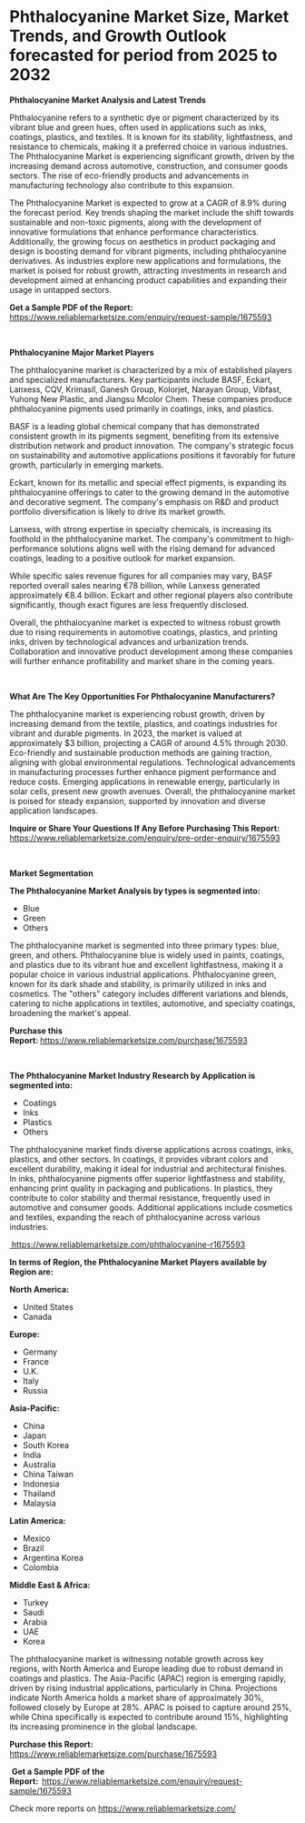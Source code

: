 <p><h1>Phthalocyanine Market Size, Market Trends, and Growth Outlook forecasted for period from 2025 to 2032</h1></p><p><strong>Phthalocyanine Market Analysis and Latest Trends</strong></p>
<p><p>Phthalocyanine refers to a synthetic dye or pigment characterized by its vibrant blue and green hues, often used in applications such as inks, coatings, plastics, and textiles. It is known for its stability, lightfastness, and resistance to chemicals, making it a preferred choice in various industries. The Phthalocyanine Market is experiencing significant growth, driven by the increasing demand across automotive, construction, and consumer goods sectors. The rise of eco-friendly products and advancements in manufacturing technology also contribute to this expansion.</p><p>The Phthalocyanine Market is expected to grow at a CAGR of 8.9% during the forecast period. Key trends shaping the market include the shift towards sustainable and non-toxic pigments, along with the development of innovative formulations that enhance performance characteristics. Additionally, the growing focus on aesthetics in product packaging and design is boosting demand for vibrant pigments, including phthalocyanine derivatives. As industries explore new applications and formulations, the market is poised for robust growth, attracting investments in research and development aimed at enhancing product capabilities and expanding their usage in untapped sectors.</p></p>
<p><strong>Get a Sample PDF of the Report:&nbsp;</strong> <a href="https://www.reliablemarketsize.com/enquiry/request-sample/1675593?utm_campaign=2272&utm_medium=2&utm_source=Github&utm_content=ia&utm_term=30012025&utm_id=phthalocyanine">https://www.reliablemarketsize.com/enquiry/request-sample/1675593</a></p>
<p>&nbsp;</p>
<p><strong>Phthalocyanine Major Market Players</strong></p>
<p><p>The phthalocyanine market is characterized by a mix of established players and specialized manufacturers. Key participants include BASF, Eckart, Lanxess, CQV, Krimasil, Ganesh Group, Kolorjet, Narayan Group, Vibfast, Yuhong New Plastic, and Jiangsu Mcolor Chem. These companies produce phthalocyanine pigments used primarily in coatings, inks, and plastics.</p><p>BASF is a leading global chemical company that has demonstrated consistent growth in its pigments segment, benefiting from its extensive distribution network and product innovation. The company's strategic focus on sustainability and automotive applications positions it favorably for future growth, particularly in emerging markets.</p><p>Eckart, known for its metallic and special effect pigments, is expanding its phthalocyanine offerings to cater to the growing demand in the automotive and decorative segment. The company's emphasis on R&D and product portfolio diversification is likely to drive its market growth.</p><p>Lanxess, with strong expertise in specialty chemicals, is increasing its foothold in the phthalocyanine market. The company's commitment to high-performance solutions aligns well with the rising demand for advanced coatings, leading to a positive outlook for market expansion.</p><p>While specific sales revenue figures for all companies may vary, BASF reported overall sales nearing €78 billion, while Lanxess generated approximately €8.4 billion. Eckart and other regional players also contribute significantly, though exact figures are less frequently disclosed.</p><p>Overall, the phthalocyanine market is expected to witness robust growth due to rising requirements in automotive coatings, plastics, and printing inks, driven by technological advances and urbanization trends. Collaboration and innovative product development among these companies will further enhance profitability and market share in the coming years.</p></p>
<p>&nbsp;</p>
<p><strong>What Are The Key Opportunities For Phthalocyanine Manufacturers?</strong></p>
<p><p>The phthalocyanine market is experiencing robust growth, driven by increasing demand from the textile, plastics, and coatings industries for vibrant and durable pigments. In 2023, the market is valued at approximately $3 billion, projecting a CAGR of around 4.5% through 2030. Eco-friendly and sustainable production methods are gaining traction, aligning with global environmental regulations. Technological advancements in manufacturing processes further enhance pigment performance and reduce costs. Emerging applications in renewable energy, particularly in solar cells, present new growth avenues. Overall, the phthalocyanine market is poised for steady expansion, supported by innovation and diverse application landscapes.</p></p>
<p><strong>Inquire or Share Your Questions If Any Before Purchasing This Report:</strong> <a href="https://www.reliablemarketsize.com/enquiry/pre-order-enquiry/1675593?utm_campaign=2272&utm_medium=2&utm_source=Github&utm_content=ia&utm_term=30012025&utm_id=phthalocyanine">https://www.reliablemarketsize.com/enquiry/pre-order-enquiry/1675593</a></p>
<p>&nbsp;</p>
<p><strong>Market Segmentation</strong></p>
<p><strong>The Phthalocyanine Market Analysis by types is segmented into:</strong></p>
<p><ul><li>Blue</li><li>Green</li><li>Others</li></ul></p>
<p><p>The phthalocyanine market is segmented into three primary types: blue, green, and others. Phthalocyanine blue is widely used in paints, coatings, and plastics due to its vibrant hue and excellent lightfastness, making it a popular choice in various industrial applications. Phthalocyanine green, known for its dark shade and stability, is primarily utilized in inks and cosmetics. The "others" category includes different variations and blends, catering to niche applications in textiles, automotive, and specialty coatings, broadening the market's appeal.</p></p>
<p><strong>Purchase this Report:&nbsp;</strong><a href="https://www.reliablemarketsize.com/purchase/1675593?utm_campaign=2272&utm_medium=2&utm_source=Github&utm_content=ia&utm_term=30012025&utm_id=phthalocyanine">https://www.reliablemarketsize.com/purchase/1675593</a></p>
<p>&nbsp;</p>
<p><strong>The Phthalocyanine Market Industry Research by Application is segmented into:</strong></p>
<p><ul><li>Coatings</li><li>Inks</li><li>Plastics</li><li>Others</li></ul></p>
<p><p>The phthalocyanine market finds diverse applications across coatings, inks, plastics, and other sectors. In coatings, it provides vibrant colors and excellent durability, making it ideal for industrial and architectural finishes. In inks, phthalocyanine pigments offer superior lightfastness and stability, enhancing print quality in packaging and publications. In plastics, they contribute to color stability and thermal resistance, frequently used in automotive and consumer goods. Additional applications include cosmetics and textiles, expanding the reach of phthalocyanine across various industries.</p></p>
<p><a href="https://www.reliablemarketsize.com/phthalocyanine-r1675593?utm_campaign=2272&utm_medium=2&utm_source=Github&utm_content=ia&utm_term=30012025&utm_id=phthalocyanine">&nbsp;https://www.reliablemarketsize.com/phthalocyanine-r1675593</a></p>
<p><strong>In terms of Region, the Phthalocyanine Market Players available by Region are:</strong></p>
<p>
    <p> <strong> North America: </strong>
        <ul>
            <li>United States</li>
            <li>Canada</li>
        </ul>
        </p> 
    <p> <strong> Europe: </strong>
        <ul>
            <li>Germany</li>
            <li>France</li>
            <li>U.K.</li>
            <li>Italy</li>
            <li>Russia</li>
        </ul>
        </p> 
    <p> <strong> Asia-Pacific: </strong>
        <ul>
            <li>China</li>
            <li>Japan</li>
            <li>South Korea</li>
            <li>India</li>
            <li>Australia</li>
            <li>China Taiwan</li>
            <li>Indonesia</li>
            <li>Thailand</li>
            <li>Malaysia</li>
        </ul>
        </p> 
    <p> <strong> Latin America: </strong>
        <ul>
            <li>Mexico</li>
            <li>Brazil</li>
            <li>Argentina Korea</li>
            <li>Colombia</li>
        </ul>
        </p> 
    <p> <strong> Middle East & Africa: </strong>
        <ul>
            <li>Turkey</li>
            <li>Saudi</li>
            <li>Arabia</li>
            <li>UAE</li>
            <li>Korea</li>
        </ul>
    </p>
    </p>
<p><p>The phthalocyanine market is witnessing notable growth across key regions, with North America and Europe leading due to robust demand in coatings and plastics. The Asia-Pacific (APAC) region is emerging rapidly, driven by rising industrial applications, particularly in China. Projections indicate North America holds a market share of approximately 30%, followed closely by Europe at 28%. APAC is poised to capture around 25%, while China specifically is expected to contribute around 15%, highlighting its increasing prominence in the global landscape.</p></p>
<p><strong>Purchase this Report: </strong><a href="https://www.reliablemarketsize.com/purchase/1675593?utm_campaign=2272&utm_medium=2&utm_source=Github&utm_content=ia&utm_term=30012025&utm_id=phthalocyanine">https://www.reliablemarketsize.com/purchase/1675593</a></p>
<p>&nbsp;<strong>Get a Sample PDF of the Report:&nbsp;&nbsp;</strong><a href="https://www.reliablemarketsize.com/enquiry/request-sample/1675593?utm_campaign=2272&utm_medium=2&utm_source=Github&utm_content=ia&utm_term=30012025&utm_id=phthalocyanine">https://www.reliablemarketsize.com/enquiry/request-sample/1675593</a></p>
<p><strong></strong></p>
<p>Check more reports on <a href="https://www.reliablemarketsize.com/?utm_campaign=2272&utm_medium=2&utm_source=Github&utm_content=ia&utm_term=30012025&utm_id=phthalocyanine">https://www.reliablemarketsize.com/</a></p>